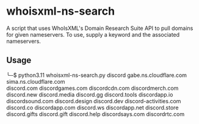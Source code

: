 # whoisxml-ns-search
A script that uses WhoIsXML's Domain Research Suite API to pull domains for given nameservers. To use, supply a keyword and the associated nameservers.

## Usage
╰─$ python3.11 whoisxml-ns-search.py discord gabe.ns.cloudflare.com sima.ns.cloudflare.com                                                                                                    
discord.com
discordgames.com
discordcdn.com
discordmerch.com
discord.new
discord.media
discord.gg
discord.tools
discordapp.io
discordsound.com
discord.design
discord.dev
discord-activities.com
discord.co
discordapp.com
discord.ws
discordapp.net
discord.store
discord.gifts
discord.gift
discord.help
discordsays.com
discordrtc.com

